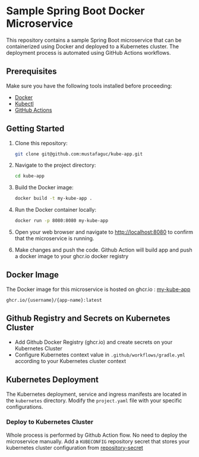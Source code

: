 # Sample Spring Boot Docker Microservice

This repository contains a sample Spring Boot microservice that can be containerized using Docker and deployed to a Kubernetes cluster. The deployment process is automated using GitHub Actions workflows.

## Prerequisites

Make sure you have the following tools installed before proceeding:

- [Docker](https://www.docker.com/)
- [Kubectl](https://kubernetes.io/docs/tasks/tools/install-kubectl/)
- [GitHub Actions](https://github.com/features/actions)

## Getting Started

1. Clone this repository:

    ```bash
    git clone git@github.com:mustafaguc/kube-app.git
    ```

2. Navigate to the project directory:

    ```bash
    cd kube-app
    ```

3. Build the Docker image:

    ```bash
    docker build -t my-kube-app .
    ```

4. Run the Docker container locally:

    ```bash
    docker run -p 8080:8080 my-kube-app
    ```

5. Open your web browser and navigate to [http://localhost:8080](http://localhost:8080) to confirm that the microservice is running.

6. Make changes and push the code. Github Action will build app and push a docker image to your ghcr.io docker registry

## Docker Image

The Docker image for this microservice is hosted on ghcr.io : [my-kube-app](https://ghcr.io/{your-username}/{your-app-name}:latest)
```
ghcr.io/{username}/{app-name}:latest
```

## Github Registry and Secrets on Kubernetes Cluster
- Add Github Docker Registry (ghcr.io) and create secrets on your Kubernetes Cluster
- Configure Kubernetes context value in ```.github/workflows/gradle.yml``` according to your Kubernetes cluster context

## Kubernetes Deployment 
The Kubernetes deployment, service and ingress manifests are located in the `kubernetes` directory. Modify the `project.yaml` file with your specific configurations.

### Deploy to Kubernetes Cluster
Whole process is performed by Github Action flow. 
No need to deploy the microservice manually. 
Add a ```KUBECONFIG``` repository secret that stores your kubernetes cluster configuration from [repository-secret](https://github.com/{your-username}/{app-name}/settings/secrets/actions/new) 


